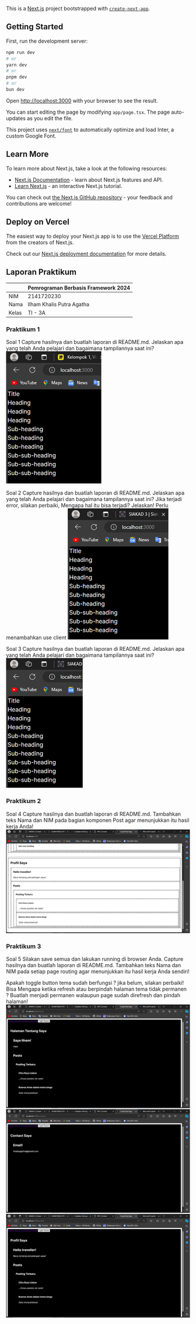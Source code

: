 This is a [Next.js](https://nextjs.org/) project bootstrapped with [`create-next-app`](https://github.com/vercel/next.js/tree/canary/packages/create-next-app).

## Getting Started

First, run the development server:

```bash
npm run dev
# or
yarn dev
# or
pnpm dev
# or
bun dev
```

Open [http://localhost:3000](http://localhost:3000) with your browser to see the result.

You can start editing the page by modifying `app/page.tsx`. The page auto-updates as you edit the file.

This project uses [`next/font`](https://nextjs.org/docs/basic-features/font-optimization) to automatically optimize and load Inter, a custom Google Font.

## Learn More

To learn more about Next.js, take a look at the following resources:

- [Next.js Documentation](https://nextjs.org/docs) - learn about Next.js features and API.
- [Learn Next.js](https://nextjs.org/learn) - an interactive Next.js tutorial.

You can check out [the Next.js GitHub repository](https://github.com/vercel/next.js/) - your feedback and contributions are welcome!

## Deploy on Vercel

The easiest way to deploy your Next.js app is to use the [Vercel Platform](https://vercel.com/new?utm_medium=default-template&filter=next.js&utm_source=create-next-app&utm_campaign=create-next-app-readme) from the creators of Next.js.

Check out our [Next.js deployment documentation](https://nextjs.org/docs/deployment) for more details.

## Laporan Praktikum

|  | Pemrograman Berbasis Framework 2024 |
|--|--|
| NIM |  2141720230 |
| Nama |  Ilham Khalis Putra Agatha |
| Kelas | TI - 3A |

### Praktikum 1

Soal 1
Capture hasilnya dan buatlah laporan di README.md. Jelaskan apa yang telah Anda pelajari dan bagaimana tampilannya saat ini?
![Screenshot](assets-report/01.png)

Soal 2
Capture hasilnya dan buatlah laporan di README.md. Jelaskan apa yang telah Anda pelajari dan bagaimana tampilannya saat ini? Jika terjadi error, silakan perbaiki, Mengapa hal itu bisa terjadi? Jelaskan!
Perlu menambahkan use client
![Screenshot](assets-report/02.png)

Soal 3
Capture hasilnya dan buatlah laporan di README.md. Jelaskan apa yang telah Anda pelajari dan bagaimana tampilannya saat ini?
![Screenshot](assets-report/03.png)

### Praktikum 2

Soal 4
Capture hasilnya dan buatlah laporan di README.md. Tambahkan teks Nama dan NIM pada bagian komponen Post agar menunjukkan itu hasil kerja Anda!
![Screenshot](assets-report/04.png)

### Praktikum 3

Soal 5
Silakan save semua dan lakukan running di browser Anda. Capture hasilnya dan buatlah laporan di README.md. Tambahkan teks Nama dan NIM pada setiap page routing agar menunjukkan itu hasil kerja Anda sendiri!

Apakah toggle button tema sudah berfungsi ? jika belum, silakan perbaiki!
Bisa
Mengapa ketika refresh atau berpindah halaman tema tidak permanen ? Buatlah menjadi permanen walaupun page sudah direfresh dan pindah halaman!
![Screenshot](assets-report/05.png)
![Screenshot](assets-report/06.png)
![Screenshot](assets-report/07.png)